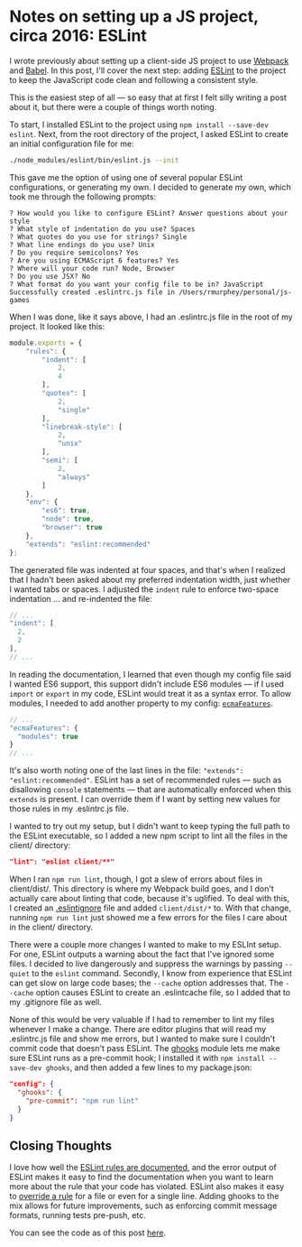 # Notes on setting up a JS project, circa 2016: ESLint

I wrote previously about setting up a client-side JS project to use [Webpack](http://rmurphey.com/blog/2016/01/19/notes-on-setting-up-js-project-2016-webpack) and [Babel](http://rmurphey.com/blog/2016/01/20/notes-on-setting-up-js-project-2016-babel-es6). In this post, I'll cover the next step: adding [ESLint](http://eslint.org/) to the project to keep the JavaScript code clean and following a consistent style.

This is the easiest step of all — so easy that at first I felt silly writing a post about it, but there were a couple of things worth noting.

To start, I installed ESLint to the project using `npm install --save-dev eslint`. Next, from the root directory of the project, I asked ESLint to create an initial configuration file for me:

```sh
./node_modules/eslint/bin/eslint.js --init
```

This gave me the option of using one of several popular ESLint configurations, or generating my own. I decided to generate my own, which took me through the following prompts:

```none
? How would you like to configure ESLint? Answer questions about your style
? What style of indentation do you use? Spaces
? What quotes do you use for strings? Single
? What line endings do you use? Unix
? Do you require semicolons? Yes
? Are you using ECMAScript 6 features? Yes
? Where will your code run? Node, Browser
? Do you use JSX? No
? What format do you want your config file to be in? JavaScript
Successfully created .eslintrc.js file in /Users/rmurphey/personal/js-games
```

When I was done, like it says above, I had an .eslintrc.js file in the root of my project. It looked like this:

```js
module.exports = {
    "rules": {
        "indent": [
            2,
            4
        ],
        "quotes": [
            2,
            "single"
        ],
        "linebreak-style": [
            2,
            "unix"
        ],
        "semi": [
            2,
            "always"
        ]
    },
    "env": {
        "es6": true,
        "node": true,
        "browser": true
    },
    "extends": "eslint:recommended"
};
```

The generated file was indented at four spaces, and that's when I realized that I hadn't been asked about my preferred indentation width, just whether I wanted tabs or spaces. I adjusted the `indent` rule to enforce two-space indentation ... and re-indented the file:

```js
// ...
"indent": [
  2,
  2
],
// ...
```

In reading the documentation, I learned that even though my config file said I wanted ES6 support, this support didn't include ES6 modules — if I used `import` or `export` in my code, ESLint would treat it as a syntax error. To allow modules, I needed to add another property to my config: [`ecmaFeatures`](http://eslint.org/docs/user-guide/configuring#specifying-language-options).

```js
// ...
"ecmaFeatures": {
  "modules": true
}
// ...
```

It's also worth noting one of the last lines in the file: `"extends": "eslint:recommended"`. ESLint has a set of recommended rules — such as disallowing `console` statements — that are automatically enforced when this `extends` is present. I can override them if I want by setting new values for those rules in my .eslintrc.js file.

I wanted to try out my setup, but I didn't want to keep typing the full path to the ESLint executable, so I added a new npm script to lint all the files in the client/ directory:

```json
"lint": "eslint client/**"
```

When I ran `npm run lint`, though, I got a slew of errors about files in client/dist/. This directory is where my Webpack build goes, and I don't actually care about linting that code, because it's uglified. To deal with this, I created an [.eslintignore](http://eslint.org/docs/user-guide/configuring.html#ignoring-files-and-directories) file and added `client/dist/*` to. With that change, running `npm run lint` just showed me a few errors for the files I care about in the client/ directory.

There were a couple more changes I wanted to make to my ESLInt setup. For one, ESLint outputs a warning about the fact that I've ignored some files. I decided to live dangerously and suppress the warnings by passing `--quiet` to the `eslint` command. Secondly, I know from experience that ESLint can get slow on large code bases; the `--cache` option addresses that. The `--cache` option causes ESLint to create an .eslintcache file, so I added that to my .gitignore file as well.

None of this would be very valuable if I had to remember to lint my files whenever I make a change. There are editor plugins that will read my .eslintrc.js file and show me errors, but I wanted to make sure I couldn't commit code that doesn't pass ESLint. The [ghooks](https://www.npmjs.com/package/ghooks) module lets me make sure ESLint runs as a pre-commit hook; I installed it with `npm install --save-dev ghooks`, and then added a few lines to my package.json:

```json
"config": {
  "ghooks": {
    "pre-commit": "npm run lint"
  }
}
```

## Closing Thoughts

I love how well the [ESLint rules are documented](http://eslint.org/docs/rules/), and the error output of ESLint makes it easy to find the documentation when you want to learn more about the rule that your code has violated. ESLint also makes it easy to [override a rule](http://eslint.org/docs/user-guide/configuring#configuring-rules) for a file or even for a single line. Adding ghooks to the mix allows for future improvements, such as enforcing commit message formats, running tests pre-push, etc.

You can see the code as of this post [here](https://github.com/rmurphey/js-games/tree/a8b572df9bc1d7812959deb6cc17f949744fbff8).
